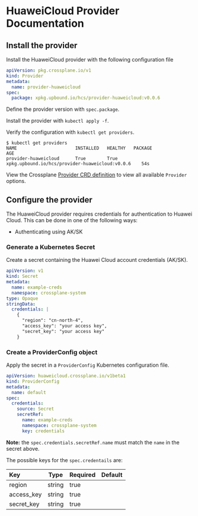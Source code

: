 # HuaweiCloud Provider Documentation

## Install the provider

Install the HuaweiCloud provider with the following configuration file

```yaml
apiVersion: pkg.crossplane.io/v1
kind: Provider
metadata:
  name: provider-huaweicloud
spec:
  package: xpkg.upbound.io/hcs/provider-huaweicloud:v0.0.6
```

Define the provider version with `spec.package`.

Install the provider with `kubectl apply -f`.

Verify the configuration with `kubectl get providers`.

```shell
$ kubectl get providers
NAME                      INSTALLED   HEALTHY   PACKAGE                                                    AGE
provider-huaweicloud      True        True      xpkg.upbound.io/hcs/provider-huaweicloud:v0.0.6    54s
```

View the Crossplane [Provider CRD definition](https://doc.crds.dev/github.com/huaweicloud/provider-huaweicloud) to view all available `Provider` options.

## Configure the provider

The HuaweiCloud provider requires credentials for authentication to Huawei Cloud. This can be done in one of the following ways:

* Authenticating using AK/SK

### Generate a Kubernetes Secret

Create a secret containing the Huawei Cloud account credentials (AK/SK).

```yaml
apiVersion: v1
kind: Secret
metadata:
  name: example-creds
  namespace: crossplane-system
type: Opaque
stringData:
  credentials: |
    {
      "region": "cn-north-4",
      "access_key": "your access key",
      "secret_key": "your access key"
    }
```

### Create a ProviderConfig object

Apply the secret in a `ProviderConfig` Kubernetes configuration file.

```yaml
apiVersion: huaweicloud.crossplane.io/v1beta1
kind: ProviderConfig
metadata:
  name: default
spec:
  credentials:
    source: Secret
    secretRef:
      name: example-creds
      namespace: crossplane-system
      key: credentials
```

**Note:** the `spec.credentials.secretRef.name` must match the `name` in the secret above.

The possible keys for the `spec.credentails` are:

| Key         | Type     | Required                      | Default |
| :---        | :------: | :---                          | :---    |
| region      | string   | true                          |         |
| access_key  | string   | true                          |         |
| secret_key  | string   | true                          |         |
